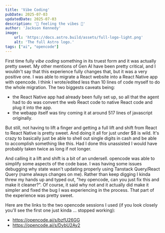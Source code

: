 ```yaml
---
title: 'Vibe Coding'
pubDate: 2025-07-03
updatedDate: 2025-07-03
description: '🚀 feeling the vibes 🚀'
author: 'Jackson Kennedy'
image:
    url: 'https://docs.astro.build/assets/full-logo-light.png'
    alt: 'The full Astro logo.'
tags: ["ai", "opencode"]
---
```


First time fully *vibe coding* something in its truest form and it was actually pretty sweet.
My other mentions of Gen AI have been pretty critical, and I wouldn't say that this experience fully changes that, but it was a very positive one.
I was able to migrate a React website into a React Native app with opencode.
I think I wrote/edited less than 10 lines of code myself to do the whole migration.
The two biggests caveats being: 
* the React Native app had already been fully set up, so all that the agent had to do was convert the web React code to native React code and plug it into the app.
* the webapp itself was tiny coming it at around 517 lines of javascript originally.

But still, not having to lift a finger and getting a full lift and shift from React to React Native is pretty sweet.
And doing it all for just under $8 is wild.
It's crazy to basically just be able to shell out single digits in cash and be able to accomplish something like this.
Had I done this unassisted I would have probably taken twice as long if not longer.


And calling it a lift and shift is a bit of an undersell.
opencode was able to simplify some aspects of the code base.
I was having some issues debugging why state wasn't updating properly using Tanstack Query/React Query (name always changes on me).
Rather than keep digging I kinda threw my hands up and typed out, "hey opencode, can you just fix this and make it cleaner?".
Of course, it said why not and it actually did make it simpler and fixed the bug I was experiencing in the process.
That part of the experience was pretty sweet.

Here are the links to the two opencode sessions I used (if you look closely you'll see the first one just kinda ...
stopped working): 
* https://opencode.ai/s/bzfU26GG
* https://opencode.ai/s/DybU2Ay2


